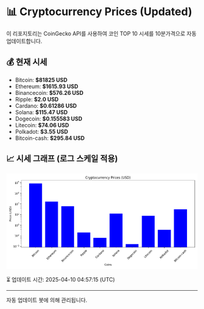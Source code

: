 
# 📊 Cryptocurrency Prices (Updated)

이 리포지토리는 CoinGecko API를 사용하여 코인 TOP 10 시세를 10분가격으로 자동 업데이트합니다.

## 💰 현재 시세
- Bitcoin: **$81825 USD**
- Ethereum: **$1615.93 USD**
- Binancecoin: **$576.26 USD**
- Ripple: **$2.0 USD**
- Cardano: **$0.61286 USD**
- Solana: **$115.47 USD**
- Dogecoin: **$0.155583 USD**
- Litecoin: **$74.06 USD**
- Polkadot: **$3.55 USD**
- Bitcoin-cash: **$295.84 USD**

## 📈 시세 그래프 (로그 스케일 적용)
![Crypto Prices](crypto_prices.png)

⏳ 업데이트 시간: 2025-04-10 04:57:15 (UTC)

---
자동 업데이트 봇에 의해 관리됩니다.
